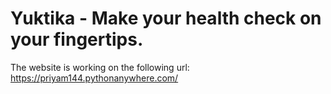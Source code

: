 # Yuktika - Make your health check on your fingertips.

The website is working on the following url:
https://priyam144.pythonanywhere.com/
